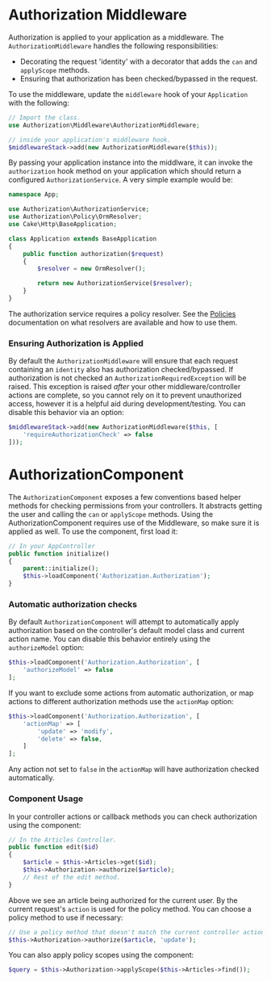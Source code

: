 # Authorization Middleware

Authorization is applied to your application as a middleware. The
`AuthorizationMiddleware` handles the following responsibilities:

* Decorating the request 'identity' with a decorator that adds the `can` and
  `applyScope` methods.
* Ensuring that authorization has been checked/bypassed in the request.

To use the middleware, update the `middleware` hook of your `Application` with
the following:

```php
// Import the class.
use Authorization\Middleware\AuthorizationMiddleware;

// inside your application's middleware hook.
$middlewareStack->add(new AuthorizationMiddleware($this));
```

By passing your application instance into the middlware, it can invoke the
``authorization`` hook method on your application which should return
a configured `AuthorizationService`. A very simple example would be:

```php
namespace App;

use Authorization\AuthorizationService;
use Authorization\Policy\OrmResolver;
use Cake\Http\BaseApplication;

class Application extends BaseApplication
{
    public function authorization($request)
    {
        $resolver = new OrmResolver();

        return new AuthorizationService($resolver);
    }
}
```

The authorization service requires a policy resolver. See the 
[Policies](./Policies.md) documentation on what resolvers are available and how
to use them.

### Ensuring Authorization is Applied

By default the `AuthorizationMiddleware` will ensure that each request
containing an `identity` also has authorization checked/bypassed. If
authorization is not checked an `AuthorizationRequiredException` will be raised.
This exception is raised *after* your other middleware/controller actions are
complete, so you cannot rely on it to prevent unauthorized access, however it is
a helpful aid during development/testing. You can disable this behavior via an
option:

```php
$middlewareStack->add(new AuthorizationMiddleware($this, [
    'requireAuthorizationCheck' => false
]));
```

# AuthorizationComponent

The `AuthorizationComponent` exposes a few conventions based helper methods for
checking permissions from your controllers. It abstracts getting the user and
calling the `can` or `applyScope` methods. Using the AuthorizationComponent
requires use of the Middleware, so make sure it is applied as well. To use the
component, first load it:

```php
// In your AppController
public function initialize()
{
    parent::initialize();
    $this->loadComponent('Authorization.Authorization');
}
```

### Automatic authorization checks

By default `AuthorizationComponent` will attempt to automatically apply
authorization based on the controller's default model class and current action
name. You can disable this behavior entirely using the `authorizeModel` option:

```php
$this->loadComponent('Authorization.Authorization', [
    'authorizeModel' => false
];
```

If you want to exclude some actions from automatic authorization, or map actions to
different authorization methods use the `actionMap` option:

```php
$this->loadComponent('Authorization.Authorization', [
    'actionMap' => [
        'update' => 'modify',
        'delete' => false,
    ]
];
```

Any action not set to `false` in the `actionMap` will have authorization checked
automatically.

### Component Usage

In your controller actions or callback methods you can check authorization using
the component:

```php
// In the Articles Controller.
public function edit($id)
{
    $article = $this->Articles->get($id);
    $this->Authorization->authorize($article);
    // Rest of the edit method.
}
```

Above we see an article being authorized for the current user. By the current
request's `action` is used for the policy method. You can choose
a policy method to use if necessary:

```php
// Use a policy method that doesn't match the current controller action.
$this->Authorization->authorize($article, 'update');
```

You can also apply policy scopes using the component:

```php
$query = $this->Authorization->applyScope($this->Articles->find());
```

